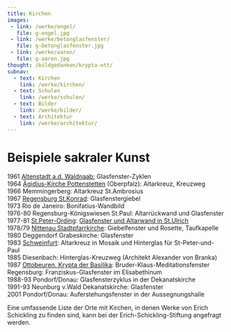 ```yaml
---
title: Kirchen
images:
 - link: /werke/engel/
   file: g-engel.jpg
 - link: /werke/betonglasfenster/
   file: g-betonglasfenster.jpg
 - link: /werke/aaron/
   file: g-aaron.jpg
thought: /bildgedanken/krypta-ott/
subnav:
  - text: Kirchen
    link: /werke/kirchen/
  - text: Schulen
    link: /werke/schulen/
  - text: Bilder
    link: /werke/bilder/
  - text: Architektur
    link: /werke/architektur/
---
```


# Beispiele sakraler Kunst
 
1961 [Altenstadt a.d. Waldnaab:](/werke/kirchen/altenstadt/) Glasfenster-Zyklen  
1964 [Ägidius-Kirche Pottenstetten](http://www.st-vitus.de/potindex.html) (Oberpfalz): Altarkreuz, Kreuzweg  
1966 Memmingerberg: Altarkreuz St.Ambrosius  
1967 [Regensburg St.Konrad](/werke/kirchen/regensburg-st-konrad/): Glasfenstergiebel  
1973 Rio de Janeiro: Bonifatius-Wandbild  
1976-80 Regensburg-Königswiesen St.Paul: Altarrückwand und Glasfenster  
1977-81 [St.Peter-Ording](/werke/kirchen/st-peter-ording/): [Glasfenster und Altarwand in St.Ulrich](http://www.nord-katholiken.de/St-Peter-Ording-St-Ulrich.html)    
1978/79 [Nittenau Stadtpfarrkirche](http://www.pfarrei-nittenau.de/fotos/suche/): Giebelfenster und Rosette, Taufkapelle  
1980 Deggendorf Grabeskirche: Glasfenster  
1983 [Schweinfurt](/werke/kirchen/schweinfurt/): Altarkreuz in Mosaik und Hinterglas für St-Peter-und-Paul  
1985 Diesenbach: Hinterglas-Kreuzweg (Architekt Alexander von Branka)  
1987 [Ottobeuren. Krypta der Basilika](/werke/kirchen/krypta-ott/): Bruder-Klaus-Meditationsfenster   
Regensburg: Franziskus-Glasfenster im Elisabethinum  
1988-93 Pondorf/Donau: Glasfensterzyklus in der Dekanatskirche  
1991-93 Neunburg v.Wald Dekanatskirche: Glasfenster  
2001 Pondorf/Donau: Auferstehungsfenster in der Aussegnungshalle

Eine umfassende Liste der Orte mit Kirchen, in denen Werke von Erich Schickling zu finden sind, kann bei der Erich-Schickling-Stiftung angefragt werden.

